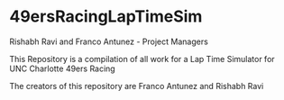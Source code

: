 # 49ersRacingLapTimeSim
 
Rishabh Ravi and Franco Antunez - Project Managers

This Repository is a compilation of all work for a
Lap Time Simulator for UNC Charlotte 49ers Racing

The creators of this repository are Franco Antunez
and Rishabh Ravi

